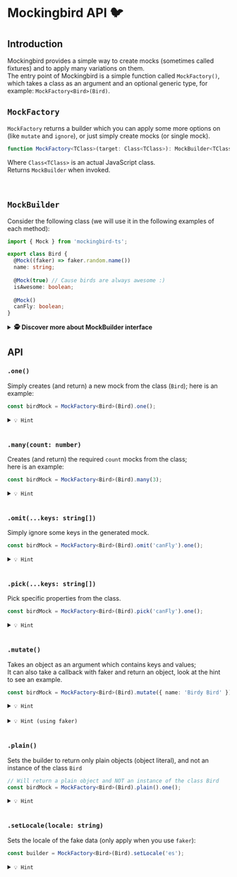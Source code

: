 # Mockingbird API 🐦

## Introduction
Mockingbird provides a simple way to create mocks (sometimes called fixtures)
and to apply many variations on them. \
The entry point of Mockingbird is a simple function called `MockFactory()`, which takes 
a class as an argument and an optional generic type, for example: `MockFactory<Bird>(Bird)`.

## `MockFactory`

`MockFactory` returns a builder which you can apply some more options on (like `mutate` and `ignore`),
or just simply create mocks (or single mock).

```typescript
function MockFactory<TClass>(target: Class<TClass>): MockBuilder<TClass>;
```

Where `Class<TClass>` is an actual JavaScript class. \
Returns `MockBuilder` when invoked.

<br>

## `MockBuilder`

Consider the following class (we will use it in the following examples of each method):

```typescript
import { Mock } from 'mockingbird-ts'; 

export class Bird {
  @Mock((faker) => faker.random.name())
  name: string;
  
  @Mock(true) // Cause birds are always awesome :)
  isAwesome: boolean;
  
  @Mock()
  canFly: boolean;
}
```

<details><summary><b>🕵️‍ Discover more about MockBuilder interface</b></summary><p>

```typescript
export interface MockBuilder<TClass = any> {
  setLocale(locale: string): this;
  plain(): this;
  mutate(overrides: OverrideKeys<TClass>): Omit<MockBuilder<TClass>, 'mutate'>;
  ignore(...keys: IgnoreKeys<TClass>): this;
  one(): TClass;
  many(count: number): TClass[];
}
```
</p></details>


## API

### `.one()`
Simply creates (and return) a new mock from the class (`Bird`); here is an example:

```typescript
const birdMock = MockFactory<Bird>(Bird).one();
```

<details><summary><code>💡 Hint</code></summary><p>

```
This method can not be chained,
it just return an mock which is an instance of the class Bird
```
</p></details>

<br />

### `.many(count: number)`
Creates (and return) the required `count` mocks from the class; \
here is an example:

```typescript
const birdMock = MockFactory<Bird>(Bird).many(3);
```

<details><summary><code>💡 Hint</code></summary><p>

```
The .one() method can not be chained,
it just return an instance of the class
```
</p></details>

<br />

### `.omit(...keys: string[])`
Simply ignore some keys in the generated mock.

```typescript
const birdMock = MockFactory<Bird>(Bird).omit('canFly').one();
```

<details><summary><code>💡 Hint</code></summary><p>

```
.ignore() takes as many arguments as you want as long as they are strings
and they are part of the class properties

Bird class has 3 properties: 'name', 'isAwesome' and 'canFly';
In the example above will get a mock without the property 'canFly'.
```
</p></details>

<br />

### `.pick(...keys: string[])`
Pick specific properties from the class.

```typescript
const birdMock = MockFactory<Bird>(Bird).pick('canFly').one();
```

<details><summary><code>💡 Hint</code></summary><p>

```
.ignore() takes as many arguments as you want as long as they are strings
and they are part of the class properties

Bird class has 3 properties: 'name', 'isAwesome' and 'canFly';
In the example above will get a mock without the property 'canFly'.
```
</p></details>

<br />

### `.mutate()`

Takes an object as an argument which contains keys and values; \
It can also take a callback with faker and return an object, look at the hint \
to see an example.

```typescript
const birdMock = MockFactory<Bird>(Bird).mutate({ name: 'Birdy Bird' }).one();
```

<details><summary><code>💡 Hint</code></summary><p>

Here is a detailed example:

```typescript
const builder = MockFactory<Bird>(Bird).mutate({ name: 'Birdy Bird' });

const oneBird = builder.one();
const manyBirds = builder.many(3);
```

```
The result will be a mock where the value at the property 'name' will be equal to 'Birdy Bird'
assert.equal(oneBird.name, 'Birdy Bird')

When using 'many', the outcome will be an array of objects with the given mutations
```
</p></details>

<br />

<details><summary><code>💡 Hint (using faker)</code></summary><p>

Here is another example using `faker` and a callback:

```typescript
const builder = MockFactory<Bird>(Bird).mutate((faker) => ({ name: faker.name.firstName() }));
const oneBird = builder.one();
```
</p></details>

<br />

### `.plain()`

Sets the builder to return only plain objects (object literal),
and not an instance of the class `Bird`

```typescript
// Will return a plain object and NOT an instance of the class Bird
const birdMock = MockFactory<Bird>(Bird).plain().one();
```

<details><summary><code>💡 Hint</code></summary><p>

```
Calling .one() and .many() will return an actual instance of the class (Bird).
When using .plain() you will get an object which is instance of Object
```

```
Using .plain() with .many() will convery all the objects in the array
into plain objects
```
</p></details>

<br />

### `.setLocale(locale: string)`
Sets the locale of the fake data (only apply when you use `faker`):

```typescript
const builder = MockFactory<Bird>(Bird).setLocale('es');
```

<details><summary><code>💡 Hint</code></summary><p>

```
The method is relevant only when using faker in the @Mock() decorator 
e.g. @Mock((faker) => faker.name.firstName())
```

```typescript
export class Bird {
  @Mock((faker) => faker.random.name())
  name: string;
}

const bird = MockFactory<Bird>(Bird).setLocale('es').one();
```

```
bird.name will be translated into Spanish
```

</p></details>

<br />